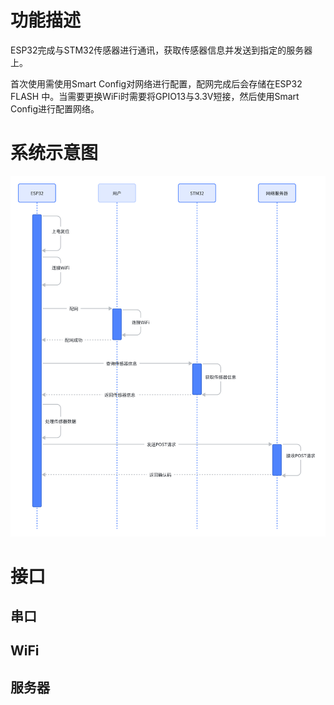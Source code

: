 # 功能描述

ESP32完成与STM32传感器进行通讯，获取传感器信息并发送到指定的服务器上。

首次使用需使用Smart Config对网络进行配置，配网完成后会存储在ESP32 FLASH 中。当需要更换WiFi时需要将GPIO13与3.3V短接，然后使用Smart Config进行配置网络。

# 系统示意图

![ESP32时序图.png](pics\ESP32时序图.png)

# 接口

## 串口

## WiFi

## 服务器